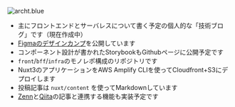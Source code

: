 ![archt.blue](https://i.gyazo.com/8160d493a83be0c0369c83068ccda3ab.png "archt.blue")

- 主にフロントエンドとサーバレスについて書く予定の個人的な「技術ブログ」です（現在作成中）
- [Figmaのデザインカンプ](https://www.figma.com/file/5pw5pG3l4d0YJoroP55Ras/blueblog)を公開しています
- コンポーネント設計が書かれたStorybookもGithubページに公開予定です
- `front`/`bff`/`infra`のモノレポ構成のリポジトリです
- Nuxt3のアプリケーションをAWS Amplify CLIを使ってCloudfront+S3にデプロイします
- 投稿記事は `nuxt/content` を使ってMarkdownしています
- [Zenn](https://zenn.dev/waicode)と[Qiita](https://qiita.com/waicode)の記事と連携する機能も実装予定です

<br />
